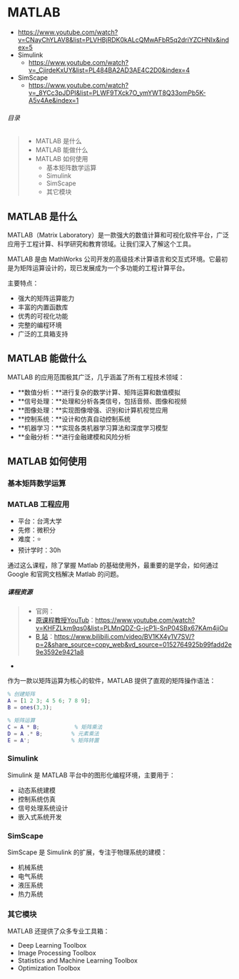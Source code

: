 # MATLAB

- https://www.youtube.com/watch?v=CNayChYLAV8&list=PLVHBjRDK0kALcQMwAFbR5q2driYZCHNIx&index=5
- Simulink
    - https://www.youtube.com/watch?v=_CjirdeKxUY&list=PL484BA2AD3AE4C2D0&index=4
- SimScape
    - https://www.youtube.com/watch?v=_8YCc3pJDPI&list=PLWF9TXck7O_ymYWT8Q33omPb5K-A5v4Ae&index=1

###### 目录

> - MATLAB 是什么
> - MATLAB 能做什么
> - MATLAB 如何使用
>     - 基本矩阵数学运算
>     - Simulink
>     - SimScape
>     - 其它模块

## MATLAB 是什么

MATLAB（Matrix Laboratory）是一款强大的数值计算和可视化软件平台，广泛应用于工程计算、科学研究和教育领域。让我们深入了解这个工具。

MATLAB 是由 MathWorks 公司开发的高级技术计算语言和交互式环境。它最初是为矩阵运算设计的，现已发展成为一个多功能的工程计算平台。

主要特点：

- 强大的矩阵运算能力
- 丰富的内置函数库
- 优秀的可视化功能
- 完整的编程环境
- 广泛的工具箱支持

## MATLAB 能做什么

MATLAB 的应用范围极其广泛，几乎涵盖了所有工程技术领域：

- **数值分析：**进行复杂的数学计算、矩阵运算和数值模拟
- **信号处理：**处理和分析各类信号，包括音频、图像和视频
- **图像处理：**实现图像增强、识别和计算机视觉应用
- **控制系统：**设计和仿真自动控制系统
- **机器学习：**实现各类机器学习算法和深度学习模型
- **金融分析：**进行金融建模和风险分析

## MATLAB 如何使用

### 基本矩阵数学运算

### MATLAB 工程应用

- 平台：台湾大学
- 先修：微积分
- 难度：⭐
- 预计学时：30h

通过这么课程，除了掌握 Matlab 的基础使用外，最重要的是学会，如何通过 Google 和官网文档解决 Matlab 的问题。

##### 课程资源

> - 官网：
> - [原课程教授YouTub](https://www.youtube.com/watch?v=KHFZLkm9qs0&list=PLMnQDZ-G-jcP1i-SnP04SBx67KAm4jiOu)：https://www.youtube.com/watch?v=KHFZLkm9qs0&list=PLMnQDZ-G-jcP1i-SnP04SBx67KAm4jiOu
> - [B 站](https://www.bilibili.com/video/BV1KX4y1V7SV/?p=2&share_source=copy_web&vd_source=0152764925b99fadd2e9e3592e9421a8)：https://www.bilibili.com/video/BV1KX4y1V7SV/?p=2&share_source=copy_web&vd_source=0152764925b99fadd2e9e3592e9421a8

- 

作为一款以矩阵运算为核心的软件，MATLAB 提供了直观的矩阵操作语法：

```matlab
% 创建矩阵
A = [1 2 3; 4 5 6; 7 8 9];
B = ones(3,3);

% 矩阵运算
C = A * B;           % 矩阵乘法
D = A .* B;         % 元素乘法
E = A';             % 矩阵转置
```

### Simulink

Simulink 是 MATLAB 平台中的图形化编程环境，主要用于：

- 动态系统建模
- 控制系统仿真
- 信号处理系统设计
- 嵌入式系统开发

### SimScape

SimScape 是 Simulink 的扩展，专注于物理系统的建模：

- 机械系统
- 电气系统
- 液压系统
- 热力系统

### 其它模块

MATLAB 还提供了众多专业工具箱：

- Deep Learning Toolbox
- Image Processing Toolbox
- Statistics and Machine Learning Toolbox
- Optimization Toolbox


